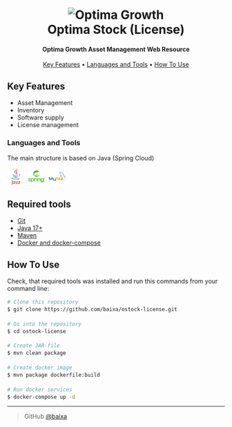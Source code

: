 
<h1 align="center">
  <br>
  <img src="https://psv4.userapi.com/c236331/u214961402/docs/d19/af209b4e8fa8/increase.png?extra=qS3BZ3RVt5WynH2LHKgpc1So4jjFAEAYHoazUghNV2beUFxpN6yaUVFL2ukcu91_dfeSR9dNuS-XqGzXqImar1tt3J_ahWXCJ4vME_ACezRFIOwijAtbfo9h_8oWwkgUfh0YylH5onuxDire0atN3nM" alt="Optima Growth" width="200">
  <br>
  Optima Stock (License)
  <br>
</h1>

<h4 align="center">Optima Growth Asset Management Web Resource</h4>

<p align="center">
  <a href="#key-features">Key Features</a> •
  <a href="#languages-and-tools">Languages and Tools</a> •
  <a href="#how-to-use">How To Use</a>
</p>

## Key Features

* Asset Management
* Inventory
* Software supply
* License management

### Languages and Tools

The main structure is based on Java (Spring Cloud)

<div>
  <img src="https://github.com/devicons/devicon/blob/master/icons/java/java-original-wordmark.svg" title="Java" alt="Java" width="40" height="40"/>&nbsp;
  <img src="https://github.com/devicons/devicon/blob/master/icons/spring/spring-original-wordmark.svg" title="Spring" alt="Spring" width="40" height="40"/>&nbsp;
  <img src="https://github.com/devicons/devicon/blob/master/icons/mysql/mysql-original-wordmark.svg" title="MySQL"  alt="MySQL" width="40" height="40"/>&nbsp;
</div>

## Required tools

 * [Git](https://git-scm.com)
 * [Java 17+](https://www.oracle.com/java/)
 * [Maven](https://maven.apache.org/)
 * [Docker and docker-compose](https://www.docker.com/)

## How To Use

Check, that required tools was installed and run this commands from your command line:

```bash
# Clone this repository
$ git clone https://github.com/baixa/ostock-license.git

# Go into the repository
$ cd ostock-license

# Create JAR-file
$ mvn clean package

# Create docker image
$ mvn package dockerfile:build

# Run docker services
$ docker-compose up -d
```

---

> GitHub [@baixa](https://github.com/baixa)

